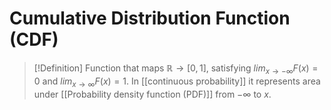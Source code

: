 # Cumulative Distribution Function (CDF)
> [!Definition]
> Function that maps $\mathbb{R} \rightarrow [0,1]$, satisfying $lim_{x\rightarrow -\infty} F(x) = 0$ and $lim_{x\rightarrow \infty} F(x) = 1$. In [[continuous probability]] it represents area under [[Probability density function (PDF)]] from $-\infty$ to $x$. 

